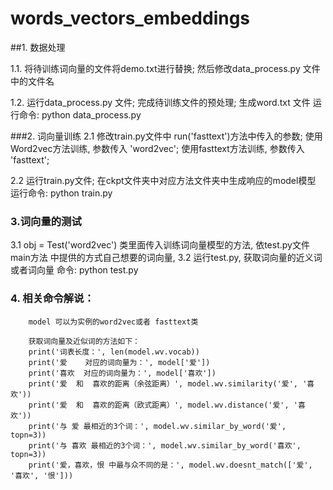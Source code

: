 # words_vectors_embeddings

##1. 数据处理
  
   1.1. 将待训练词向量的文件将demo.txt进行替换; 然后修改data_process.py 文件中的文件名
   
   1.2. 运行data_process.py 文件; 完成待训练文件的预处理; 生成word.txt 文件
        运行命令: python data_process.py
      
###2. 词向量训练 
   2.1 修改train.py文件中 run('fasttext')方法中传入的参数;
       使用Word2vec方法训练, 参数传入 'word2vec'; 
       使用fasttext方法训练, 参数传入 'fasttext';
       
   2.2 运行train.py文件; 在ckpt文件夹中对应方法文件夹中生成响应的model模型
       运行命令: python train.py
    
### 3.词向量的测试
   3.1  obj = Test('word2vec') 类里面传入训练词向量模型的方法, 
        依test.py文件 main方法 中提供的方式自己想要的词向量,
   3.2  运行test.py, 获取词向量的近义词或者词向量
        命令: python test.py
   
### 4. 相关命令解说：
        model 可以为实例的word2vec或者 fasttext类
        
        获取词向量及近似词的方法如下：
        print('词表长度：', len(model.wv.vocab))
        print('爱    对应的词向量为：', model['爱'])
        print('喜欢  对应的词向量为：', model['喜欢'])
        print('爱  和  喜欢的距离（余弦距离）', model.wv.similarity('爱', '喜欢'))
        print('爱  和  喜欢的距离（欧式距离）', model.wv.distance('爱', '喜欢'))
        print('与 爱 最相近的3个词：', model.wv.similar_by_word('爱', topn=3))
        print('与 喜欢 最相近的3个词：', model.wv.similar_by_word('喜欢', topn=3))
        print('爱，喜欢，恨 中最与众不同的是：', model.wv.doesnt_match(['爱', '喜欢', '恨']))
